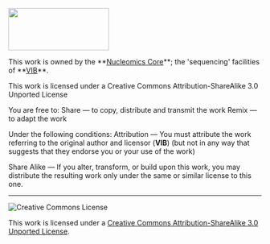 <p><a href="http://www.nucleomics.be/" target="_blank"><img src="http://www.nucleomics.be/wp-content/uploads/logo_nucleomics_core_208_61_transparant_bigLetters.png" width=200 height=84\></a></p>
This work is owned by the **<a href="https://www.nucleomics.be" target="_blank">Nucleomics Core</a>**; the 'sequencing' facilities of **<a href="http://www.vib.be" target="_blank">VIB</a>**.

This work is licensed under a Creative Commons Attribution-ShareAlike 3.0 Unported License

You are free to:
Share — to copy, distribute and transmit the work Remix — to adapt the work

Under the following conditions:
Attribution — You must attribute the work referring to the original author and licensor (**VIB**)
(but not in any way that suggests that they endorse you or your use of the work) 

Share Alike — If you alter, transform, or build upon this work, you may distribute the resulting work
only under the same or similar license to this one.

------------
![Creative Commons License](http://i.creativecommons.org/l/by-sa/3.0/88x31.png?raw=true)

This work is licensed under a [Creative Commons Attribution-ShareAlike 3.0 Unported License](http://creativecommons.org/licenses/by-sa/3.0/).
